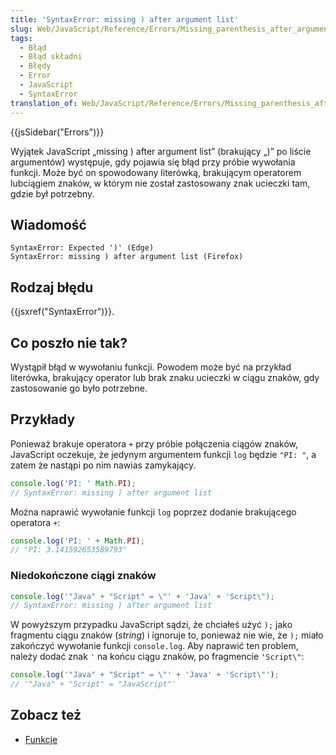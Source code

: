 ```yaml
---
title: 'SyntaxError: missing ) after argument list'
slug: Web/JavaScript/Reference/Errors/Missing_parenthesis_after_argument_list
tags:
  - Błąd
  - Błąd składni
  - Błędy
  - Error
  - JavaScript
  - SyntaxError
translation_of: Web/JavaScript/Reference/Errors/Missing_parenthesis_after_argument_list
---
```

{{jsSidebar("Errors")}}

Wyjątek JavaScript  „missing ) after argument list” (brakujący „)” po liście argumentów) występuje, gdy pojawia się błąd przy próbie wywołania funkcji. Może być on spowodowany literówką, brakującym operatorem lubciągiem znaków, w którym nie został zastosowany znak ucieczki tam, gdzie był potrzebny.

## Wiadomość

    SyntaxError: Expected ')' (Edge)
    SyntaxError: missing ) after argument list (Firefox)

## Rodzaj błędu

{{jsxref("SyntaxError")}}.

## Co poszło nie tak?

Wystąpił błąd w wywołaniu funkcji. Powodem może być na przykład literówka, brakujący operator lub brak znaku ucieczki w ciągu znaków, gdy zastosowanie go było potrzebne.

## Przykłady

Ponieważ brakuje operatora `+` przy próbie połączenia ciągów znaków, JavaScript oczekuje, że jedynym argumentem funkcji `log` będzie `"PI: "`, a zatem że nastąpi po nim nawias zamykający.

```js example-bad
console.log('PI: ' Math.PI);
// SyntaxError: missing ) after argument list
```

Można naprawić wywołanie funkcji `log` poprzez dodanie brakującego operatora `+`:

```js example-good
console.log('PI: ' + Math.PI);
// "PI: 3.141592653589793"
```

### Niedokończone ciągi znaków

```js example-bad
console.log('"Java" + "Script" = \"' + 'Java' + 'Script\");
// SyntaxError: missing ) after argument list
```

W powyższym przypadku JavaScript sądzi, że chciałeś użyć `);` jako fragmentu ciągu znaków (_string_) i ignoruje to, ponieważ nie wie, że `);` miało zakończyć wywołanie funkcji `console.log`. Aby naprawić ten problem, należy dodać znak `'` na końcu ciągu znaków, po fragmencie `'Script\"`:

```js example-good
console.log('"Java" + "Script" = \"' + 'Java' + 'Script\"');
// '"Java" + "Script" = "JavaScript"'
```

## Zobacz też

- [Funkcje](/pl/docs/Web/JavaScript/Guide/Funkcje)
